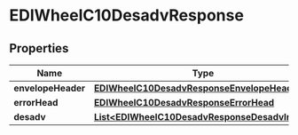 

# EDIWheelC10DesadvResponse


## Properties

| Name | Type | Description | Notes |
|------------ | ------------- | ------------- | -------------|
|**envelopeHeader** | [**EDIWheelC10DesadvResponseEnvelopeHeader**](EDIWheelC10DesadvResponseEnvelopeHeader.md) |  |  |
|**errorHead** | [**EDIWheelC10DesadvResponseErrorHead**](EDIWheelC10DesadvResponseErrorHead.md) |  |  |
|**desadv** | [**List&lt;EDIWheelC10DesadvResponseDesadvInner&gt;**](EDIWheelC10DesadvResponseDesadvInner.md) |  |  [optional] |




